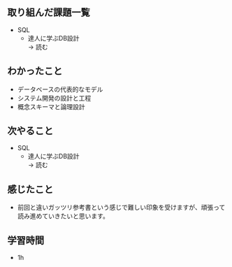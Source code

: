 ## 取り組んだ課題一覧
- SQL
  - 達人に学ぶDB設計<br>
→ 読む
## わかったこと
- データベースの代表的なモデル
- システム開発の設計と工程
- 概念スキーマと論理設計
## 次やること
- SQL
  - 達人に学ぶDB設計<br>
→ 読む
## 感じたこと
- 前回と違いガッツリ参考書という感じで難しい印象を受けますが、頑張って読み進めていきたいと思います。
## 学習時間
- 1h